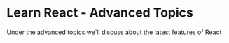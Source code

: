# Learn React - Advanced Topics

Under the advanced topics we'll discuss about the latest features of React
